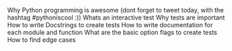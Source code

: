 Why Python programming is awesome (dont forget to tweet today, with the hashtag #pythoniscool :))
Whats an interactive test
Why tests are important
How to write Docstrings to create tests
How to write documentation for each module and function
What are the basic option flags to create tests
How to find edge cases